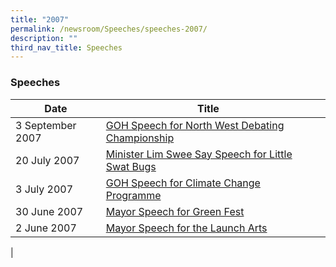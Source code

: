 ```yaml
---
title: "2007"
permalink: /newsroom/Speeches/speeches-2007/
description: ""
third_nav_title: Speeches
---
```

### Speeches

| Date | Title |  |
| --- | --- | --- |
| 3 September 2007 |[GOH Speech for North West Debating Championship](/files/Speech/GOH%20Speech%20for%20North%20West%20Debating%20Championship.pdf)
| 20 July 2007 |[Minister Lim Swee Say Speech for Little Swat Bugs](/files/Speech/Minister%20Lim%20Swee%20Say%20Speech%20for%20Swat%20Litter%20Bugs!.pdf)
| 3 July 2007 | [GOH Speech for Climate Change Programme](/files/Speech/GOH%20Speech%20for%20Climate%20Change%20Education%20Programme.pdf)
| 30 June 2007 |[Mayor Speech for Green Fest](/files/Speech/Mayor's%20Speech%20for%20Green%20Fest.pdf)
| 2 June 2007 |[Mayor Speech for the Launch Arts](/files/Speech/Mayor%20Speech%20for%20the%20Launch%20Arts.pdf)
|